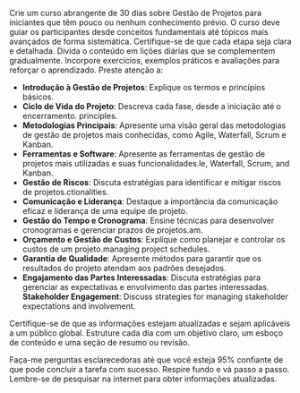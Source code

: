 Crie um curso abrangente de 30 dias sobre Gestão de Projetos para iniciantes que têm pouco ou nenhum conhecimento prévio. O curso deve guiar os participantes desde conceitos fundamentais até tópicos mais avançados de forma sistemática. Certifique-se de que cada etapa seja clara e detalhada. Divida o conteúdo em lições diárias que se complementem gradualmente. Incorpore exercícios, exemplos práticos e avaliações para reforçar o aprendizado. Preste atenção a:

- **Introdução à Gestão de Projetos**: Explique os termos e princípios básicos.
- **Ciclo de Vida do Projeto**: Descreva cada fase, desde a iniciação até o encerramento. principles.
- **Metodologias Principais**: Apresente uma visão geral das metodologias de gestão de projetos mais conhecidas, como Agile, Waterfall, Scrum e Kanban.
- **Ferramentas e Software**: Apresente as ferramentas de gestão de projetos mais utilizadas e suas funcionalidades.le, Waterfall, Scrum, and Kanban.
- **Gestão de Riscos**: Discuta estratégias para identificar e mitigar riscos de projetos.ctionalities.
- **Comunicação e Liderança**: Destaque a importância da comunicação eficaz e liderança de uma equipe de projeto.
- **Gestão do Tempo e Cronograma**: Ensine técnicas para desenvolver cronogramas e gerenciar prazos de projetos.am.
- **Orçamento e Gestão de Custos**: Explique como planejar e controlar os custos de um projeto.managing project schedules.
- **Garantia de Qualidade**: Apresente métodos para garantir que os resultados do projeto atendam aos padrões desejados.
- **Engajamento das Partes Interessadas**: Discuta estratégias para gerenciar as expectativas e envolvimento das partes interessadas.
 **Stakeholder Engagement**: Discuss strategies for managing stakeholder expectations and involvement.

Certifique-se de que as informações estejam atualizadas e sejam aplicáveis a um público global. Estruture cada dia com um objetivo claro, um esboço de conteúdo e uma seção de resumo ou revisão.

Faça-me perguntas esclarecedoras até que você esteja 95% confiante de que pode concluir a tarefa com sucesso. Respire fundo e vá passo a passo. Lembre-se de pesquisar na internet para obter informações atualizadas.
